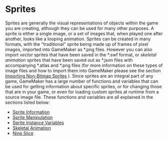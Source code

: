 # Sprites

Sprites are generally the visual representations of objects within the
game you are creating, although they can be used for many other
purposes. A sprite is either a single image, or a set of images that,
when played one after another, looks like a looping animation. Sprites
can be created in many formats, with the "traditional" sprite being made
up of frames of pixel images, imported into GameMaker as \*.png files.
However you can also import *vector* sprites that have been saved in the
\*.swf format, or *skeletal animation* sprites that have been saved out
as \*.json files with accompanying \*.atlas and \*.png files (for more
information on these types of image files and how to import them into
GameMaker please see the section [Importing Non-Bitmap
Sprites](../../../../Settings/Texture_Information/Non-Bitmap_Sprites)
). Since sprites are an integral part of any game, GameMaker has a large
number of functions and variables that can be used for getting
information about specific sprites, or for changing those that are in
your game, or even for loading custom sprites at runtime from a source
image file. These functions and variables are all explained in the
sections listed below:

-   [Sprite Information](Sprite_Information/Sprite_Information)
-   [Sprite Manipulation](Sprite_Manipulation/Sprite_Manipulation)
-   [Sprite Instance
    Variables](Sprite_Instance_Variables/Sprite_Instance_Variables)
-   [Skeletal Animation](Skeletal_Animation/Skeletal_Animation)
-   [Nine Slice](Nine_Slice_Functions)
